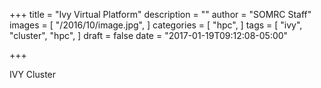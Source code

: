 +++
title = "Ivy Virtual Platform"
description = ""
author = "SOMRC Staff"
images = [
  "/2016/10/image.jpg",
]
categories = [
  "hpc",
]
tags = [
  "ivy",
  "cluster",
  "hpc",
]
draft = false
date = "2017-01-19T09:12:08-05:00"

+++

IVY Cluster
